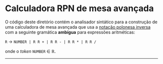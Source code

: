 # Calculadora RPN de mesa avançada 

O código deste diretório contém o analisador sintático 
para a construção de uma calculadora de mesa avançada 
que usa a [notação polonesa inversa](https://pt.wikipedia.org/wiki/Nota%C3%A7%C3%A3o_polonesa_inversa) com a 
seguinte gramática __ambígua__ para expressões aritméticas:

`R` &#8594; `NUMBER | R R + | R R - | R R * | R R /`

onde o _token_ `NUMBER` &#x2208; &#x211D;.

---

